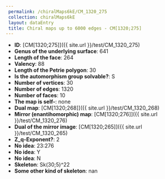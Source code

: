 ```yaml
--- 
 permalink: /chiralMaps6kE/CM_1320_275 
 collection: chiralMaps6kE
 layout: dataEntry
 title: Chiral maps up to 6000 edges - CM[1320;275]
---
```


- **ID**: [CM[1320;275]]({{ site.url }}/test/CM_1320_275)
- **Genus of the underlying surface**: 641
- **Length of the face**: 264
- **Valency**: 88
- **Length of the Petrie polygon**: 30
- **Is the automorphism group solvable?**: S
- **Number of vertices**: 30
- **Number of edges**: 1320
- **Number of faces**: 10
- **The map is self-**: none
- **Dual map**: [CM[1320;268]]({{ site.url }}/test/CM_1320_268)
- **Mirror (enantihomorphic) map**: [CM[1320;276]]({{ site.url }}/test/CM_1320_276)
- **Dual of the mirror image**: [CM[1320;265]]({{ site.url }}/test/CM_1320_265)
- **Z_q-Exponent?**: 2
- **No idea**:  23:276
- **No idea**: Y
- **No idea**: N
- **Skeleton**: Sk(30;5)^22
- **Some other kind of skeleton**: nan
